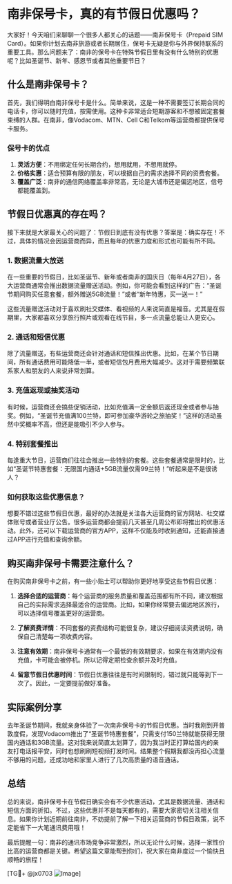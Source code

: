 # 南非保号卡，真的有节假日优惠吗？

大家好！今天咱们来聊聊一个很多人都关心的话题——南非保号卡（Prepaid SIM Card）。如果你计划去南非旅游或者长期居住，保号卡无疑是你与外界保持联系的重要工具。那么问题来了：南非的保号卡在特殊节假日里有没有什么特别的优惠呢？比如圣诞节、新年、感恩节或者其他重要节日？

## 什么是南非保号卡？

首先，我们得明白南非保号卡是什么。简单来说，这是一种不需要签订长期合同的电话卡，你可以随时充值，按需使用。这种卡非常适合短期游客和不想被固定套餐束缚的人群。在南非，像Vodacom、MTN、Cell C和Telkom等运营商都提供保号卡服务。

### 保号卡的优点

1. **灵活方便**：不用绑定任何长期合约，想用就用，不想用就停。
2. **价格实惠**：适合预算有限的朋友，可以根据自己的需求选择不同的资费套餐。
3. **覆盖广泛**：南非的通信网络覆盖率非常高，无论是大城市还是偏远地区，信号都能覆盖到。

## 节假日优惠真的存在吗？

接下来就是大家最关心的问题了：节假日到底有没有优惠？答案是：确实存在！不过，具体的情况会因运营商而异，而且每年的优惠力度和形式也可能有所不同。

### 1. 数据流量大放送

在一些重要的节假日，比如圣诞节、新年或者南非的国庆日（每年4月27日），各大运营商通常会推出数据流量赠送活动。例如，你可能会看到这样的广告：“圣诞节期间购买任意套餐，额外赠送5GB流量！”或者“新年特惠，买一送一！”

这些流量赠送活动对于喜欢刷社交媒体、看视频的人来说简直是福音。尤其是在假期里，大家都喜欢分享旅行照片或观看在线节目，多一点流量总能让人更安心。

### 2. 通话和短信优惠

除了流量赠送，有些运营商还会针对通话和短信推出优惠。比如，在某个节日期间，所有通话费用可能降低一半，或者短信包月费用大幅减少。这对于需要频繁联系家人和朋友的人来说非常划算。

### 3. 充值返现或抽奖活动

有时候，运营商还会搞些促销活动，比如充值满一定金额后返还现金或者参与抽奖。例如，“圣诞节充值满100兰特，即可参加豪华游轮之旅抽奖！”这样的活动虽然中奖概率不高，但还是能吸引不少人参与。

### 4. 特别套餐推出

每逢重大节日，运营商们往往会推出一些特别的套餐。这些套餐通常是限时的，比如“圣诞节特惠套餐：无限国内通话+5GB流量仅需99兰特！”听起来是不是很诱人？

### 如何获取这些优惠信息？

想要不错过这些节假日优惠，最好的办法就是关注各大运营商的官方网站、社交媒体账号或者营业厅公告。很多运营商都会提前几天甚至几周公布即将推出的优惠活动。此外，还可以下载运营商的官方APP，这样不仅能及时收到通知，还能直接通过APP进行充值和查询余额。

## 购买南非保号卡需要注意什么？

在购买南非保号卡之前，有一些小贴士可以帮助你更好地享受这些节假日优惠：

1. **选择合适的运营商**：每个运营商的服务质量和覆盖范围都有所不同，建议根据自己的实际需求选择最适合的运营商。比如，如果你经常要去偏远地区旅行，可以选择信号覆盖更好的运营商。

2. **了解资费详情**：不同套餐的资费结构可能很复杂，建议仔细阅读资费说明，确保自己清楚每一项收费内容。

3. **注意有效期**：南非保号卡通常有一个最低的有效期要求，如果在有效期内没有充值，卡可能会被停机。所以记得定期检查余额并及时充值。

4. **留意节假日优惠时间**：节假日优惠往往是有时间限制的，错过就只能等到下一次了。因此，一定要提前做好准备。

## 实际案例分享

去年圣诞节期间，我就亲身体验了一次南非保号卡的节假日优惠。当时我刚到开普敦度假，发现Vodacom推出了“圣诞节特惠套餐”，只需支付150兰特就能获得无限国内通话和3GB流量。这对我来说简直太划算了，因为我当时正打算给国内的亲友打电话报平安，同时也想刷刷短视频打发时间。结果整个假期我都没再担心流量不够用的问题，还成功地和家里人进行了几次高质量的语音通话。

## 总结

总的来说，南非保号卡在节假日确实会有不少优惠活动，尤其是数据流量、通话和短信方面的折扣。不过，这些优惠并不是每天都有的，需要大家密切关注相关信息。如果你计划近期前往南非，不妨提前了解一下相关运营商的节假日政策，说不定能省下一大笔通讯费用哦！

最后提醒一句：南非的通讯市场竞争非常激烈，所以无论什么时候，选择一家性价比高的运营商都是关键。希望这篇文章能帮到你们，祝大家在南非度过一个愉快且顺畅的旅程！

[TG💪+ @jx0703 ![Image](https://github.com/user-attachments/assets/dbca1d08-cadb-493c-b0ec-ad6f7a83f270)]
